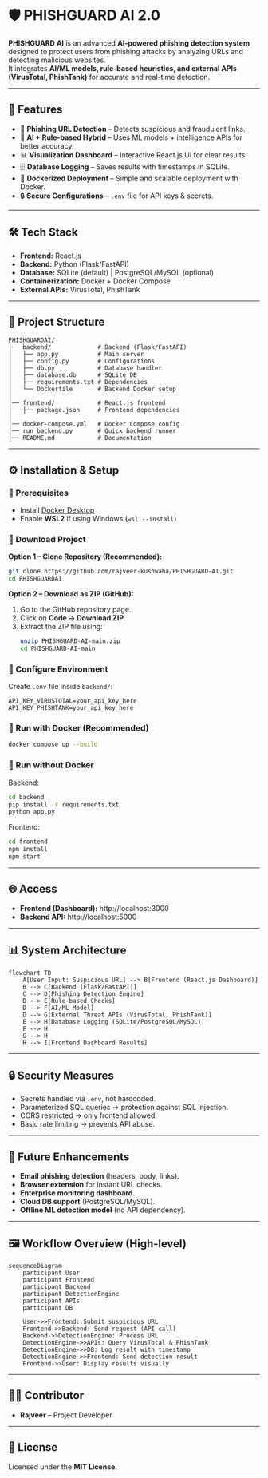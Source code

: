 # 🛡️ PHISHGUARD AI 2.0

**PHISHGUARD AI** is an advanced **AI-powered phishing detection system** designed to protect users from phishing attacks by analyzing URLs and detecting malicious websites.  
It integrates **AI/ML models, rule-based heuristics, and external APIs (VirusTotal, PhishTank)** for accurate and real-time detection.  

---

## 🚀 Features
- 🔗 **Phishing URL Detection** – Detects suspicious and fraudulent links.  
- 🧠 **AI + Rule-based Hybrid** – Uses ML models + intelligence APIs for better accuracy.  
- 📊 **Visualization Dashboard** – Interactive React.js UI for clear results.  
- 🗄️ **Database Logging** – Saves results with timestamps in SQLite.  
- 🐳 **Dockerized Deployment** – Simple and scalable deployment with Docker.  
- 🔒 **Secure Configurations** – `.env` file for API keys & secrets.  

---

## 🛠️ Tech Stack
- **Frontend:** React.js  
- **Backend:** Python (Flask/FastAPI)  
- **Database:** SQLite (default) | PostgreSQL/MySQL (optional)  
- **Containerization:** Docker + Docker Compose  
- **External APIs:** VirusTotal, PhishTank  

---

## 📂 Project Structure
```
PHISHGUARDAI/
│── backend/             # Backend (Flask/FastAPI)
│   ├── app.py           # Main server
│   ├── config.py        # Configurations
│   ├── db.py            # Database handler
│   ├── database.db      # SQLite DB
│   ├── requirements.txt # Dependencies
│   └── Dockerfile       # Backend Docker setup
│
│── frontend/            # React.js frontend
│   ├── package.json     # Frontend dependencies
│
│── docker-compose.yml   # Docker Compose config
│── run_backend.py       # Quick backend runner
│── README.md            # Documentation
```

---

## ⚙️ Installation & Setup

### 🔹 Prerequisites
- Install [Docker Desktop](https://www.docker.com/products/docker-desktop)  
- Enable **WSL2** if using Windows (`wsl --install`)  

### 🔹 Download Project

**Option 1 – Clone Repository (Recommended):**
```bash
git clone https://github.com/rajveer-kushwaha/PHISHGUARD-AI.git
cd PHISHGUARDAI
```

**Option 2 – Download as ZIP (GitHub):**
1. Go to the GitHub repository page.  
2. Click on **Code → Download ZIP**.  
3. Extract the ZIP file using:  
   ```bash
   unzip PHISHGUARD-AI-main.zip
   cd PHISHGUARD-AI-main
   ```  

### 🔹 Configure Environment
Create `.env` file inside `backend/`:
```
API_KEY_VIRUSTOTAL=your_api_key_here
API_KEY_PHISHTANK=your_api_key_here
```

### 🔹 Run with Docker (Recommended)
```bash
docker compose up --build
```

### 🔹 Run without Docker
Backend:
```bash
cd backend
pip install -r requirements.txt
python app.py
```
Frontend:
```bash
cd frontend
npm install
npm start
```

---

## 🌐 Access
- **Frontend (Dashboard):** http://localhost:3000  
- **Backend API:** http://localhost:5000  

---

## 📊 System Architecture

```mermaid
flowchart TD
    A[User Input: Suspicious URL] --> B[Frontend (React.js Dashboard)]
    B --> C[Backend (Flask/FastAPI)]
    C --> D[Phishing Detection Engine]
    D --> E[Rule-based Checks]
    D --> F[AI/ML Model]
    D --> G[External Threat APIs (VirusTotal, PhishTank)]
    E --> H[Database Logging (SQLite/PostgreSQL/MySQL)]
    F --> H
    G --> H
    H --> I[Frontend Dashboard Results]
```

---

## 🔒 Security Measures
- Secrets handled via `.env`, not hardcoded.  
- Parameterized SQL queries → protection against SQL Injection.  
- CORS restricted → only frontend allowed.  
- Basic rate limiting → prevents API abuse.  

---

## 🚀 Future Enhancements
- **Email phishing detection** (headers, body, links).  
- **Browser extension** for instant URL checks.  
- **Enterprise monitoring dashboard**.  
- **Cloud DB support** (PostgreSQL/MySQL).  
- **Offline ML detection model** (no API dependency).  

---

## 🖼️ Workflow Overview (High-level)

```mermaid
sequenceDiagram
    participant User
    participant Frontend
    participant Backend
    participant DetectionEngine
    participant APIs
    participant DB

    User->>Frontend: Submit suspicious URL
    Frontend->>Backend: Send request (API call)
    Backend->>DetectionEngine: Process URL
    DetectionEngine->>APIs: Query VirusTotal & PhishTank
    DetectionEngine->>DB: Log result with timestamp
    DetectionEngine->>Frontend: Send detection result
    Frontend->>User: Display results visually
```

---

## 👨‍💻 Contributor
- **Rajveer** – Project Developer  

---

## 📜 License
Licensed under the **MIT License**.  
